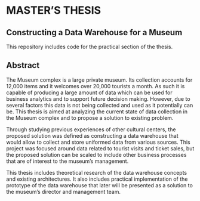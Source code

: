 # MASTER’S THESIS
## Constructing a Data Warehouse for a Museum

This repository includes code for the practical section of the thesis.

## Abstract

The Museum complex is a large private museum. Its collection accounts for 12,000 items and it welcomes over 20,000 tourists a month. As such it is capable of producing a large amount of data which can be used for business analytics and to support future decision making. However, due to several factors this data is not being collected and used as it potentially can be. This thesis is aimed at analyzing the current state of data collection in the Museum complex and to propose a solution to existing problem.

 Through studying previous experiences of other cultural centers, the proposed solution was defined as constructing a data warehouse that would allow to collect and store uniformed data from various sources. This project was focused around data related to tourist visits and ticket sales, but the proposed solution can be scaled to include other business processes that are of interest to the museum’s management.
 
This thesis includes theoretical research of the data warehouse concepts and existing architectures. It also includes practical implementation of the prototype of the data warehouse that later will be presented as a solution to the museum’s director and management team. 



